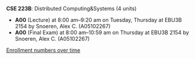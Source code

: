 **CSE 223B**: Distributed Computing&Systems (4 units)

- **A00** (Lecture) at 8:00 am–9:20 am on Tuesday, Thursday at EBU3B 2154 by Snoeren, Alex C. (A05102267)
- **A00** (Final Exam) at 8:00 am–10:59 am on Thursday at EBU3B 2154 by Snoeren, Alex C. (A05102267)

[Enrollment numbers over time](./CSE223B.tsv)
